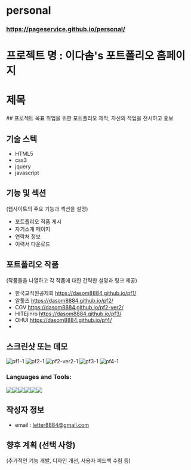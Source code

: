 # personal

### https://pageservice.github.io/personal/
# 프로젝트 명 : 이다솜's 포트폴리오 홈페이지
<h1>제목</h1>## 프로젝트 목표
취업을 위한 포트폴리오 제작, 자신의 작업을 전시하고 홍보

## 기술 스텍

- HTML5
- css3
- jquery
- javascript

## 기능 및 섹션
(웹사이트의 주요 기능과 섹션을 설명)

- 포트폴리오 작품 게시
- 자기소개 페이지
- 연락처 정보
- 이력서 다운로드 

## 포트폴리오 작품
(작품들을 나열하고 각 작품에 대한 간략한 설명과 링크 제공)
- 한국교직원공제회 https://dasom8884.github.io/pf1/
- 알툴즈 https://dasom8884.github.io/pf2/
- CGV https://dasom8884.github.io/pf2-ver2/
- HITEjinro  https://dasom8884.github.io/pf3/
- OHUI  https://dasom8884.github.io/pf4/
- 
## 스크린샷 또는 데모
![pf1-1](https://github.com/user-attachments/assets/32da4e37-2fa5-4776-b13c-10dd17e065cf)
![pf2-1](https://github.com/user-attachments/assets/3ae90347-1f3d-4255-9fff-7a57ed0b74aa)
![pf2-ver2-1](https://github.com/user-attachments/assets/46bc0213-e667-4647-a9d5-80345452e740)
![pf3-1](https://github.com/user-attachments/assets/2e7ac0cd-9f5b-46fa-ae05-77d493248581)
![pf4-1](https://github.com/user-attachments/assets/606b5cc9-a99d-49ae-b786-599a9dfc1a92)



<h3 align="left">Languages and Tools:</h3>
<p align="left" style="white-space: pre-line; display: flex;">
    <img src="https://img.shields.io/badge/CSS-239120?&style=for-the-badge&logo=css3&logoColor=white"/>
    <img src="https://img.shields.io/badge/HTML-239120?style=for-the-badge&logo=html5&logoColor=white"/> 
    <img src="https://img.shields.io/badge/JavaScript-F7DF1E?style=for-the-badge&logo=JavaScript&logoColor=white"/> 
    <img src="https://img.shields.io/badge/jQuery-0769AD?style=for-the-badge&logo=jquery&logoColor=white"/> 
    <img src="https://img.shields.io/badge/Adobe%20Illustrator-FF9A00?style=for-the-badge&logo=adobe%20illustrator&logoColor=white"/> 
    <img src="https://img.shields.io/badge/Adobe%20Photoshop-31A8FF?style=for-the-badge&logo=Adobe%20Photoshop&logoColor=black" /> 
</p>




## 작성자 정보
- email : letter8884@gmail.com

## 향후 계획 (선택 사항)
(추가적인 기능 개발, 디자인 개선, 사용자 피드백 수렴 등)
